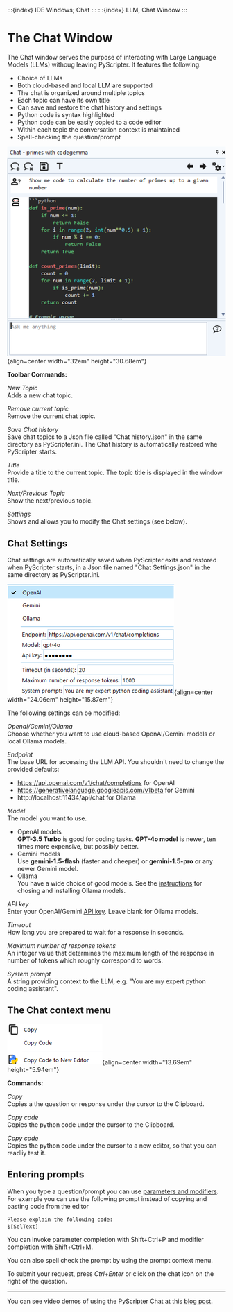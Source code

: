 :::{index} IDE Windows; Chat
:::
:::{index} LLM, Chat Window
:::

# The Chat Window

The Chat window serves the purpose of interacting with Large Language Models (LLMs)
withoug leaving PyScripter.  It features the following:

- Choice of LLMs
- Both cloud-based and local LLM are supported
- The chat is organized around multiple topics
- Each topic can have its own title
- Can save and restore the chat history and settings
- Python code is syntax highlighted
- Python code can be easily copied to a code editor
- Within each topic the conversation context is maintained
- Spell-checking the question/prompt

![graphic](images/chatwindow.png){align=center width="32em" height="30.68em"}

**Toolbar Commands:**

*New Topic*\
Adds a new chat topic.

*Remove current topic*\
Remove the current chat topic.

*Save Chat history*\
Save chat topics to a Json file called "Chat history.json" in the same directory as 
PyScripter.ini.  The Chat history is automatically restored whe PyScripter starts.

*Title*\
Provide a title to the current topic.  The topic title is displayed in the window title.

*Next/Previous Topic*\
Show the next/previous topic.

*Settings*\
Shows and allows you to modify the Chat settings (see below).


## Chat Settings

Chat settings are automatically saved when PyScripter exits and restored when 
PyScripter starts, in a Json file named "Chat Settings.json" in the same directory 
as PyScripter.ini.

![graphic](images/chatsettings.png){align=center width="24.06em" height="15.87em"}

The following settings can be modified:

*Openai/Gemini/Ollama*\
Choose whether you want to use cloud-based OpenAI/Gemini models or local Ollama models.

*Endpoint*\
The base URL for accessing the LLM API.  You shouldn't need to change the provided
defaults: 
- https://api.openai.com/v1/chat/completions for OpenAI
- https://generativelanguage.googleapis.com/v1beta for Gemini
- http://localhost:11434/api/chat for Ollama

*Model*\
The model you want to use.   
- OpenAI models\
  **GPT-3.5 Turbo** is good for coding tasks.  **GPT-4o model** is newer, ten times more expensive, but possibly better.
- Gemini models\
  Use **gemini-1.5-flash** (faster and cheeper) or **gemini-1.5-pro** or any newer Gemini model.
- Ollama\
  You have a wide choice of good models. See the 
  [instructions](llmprerequisites.md#install-ollama-models) for chosing and installing 
  Ollama models.

*API key*\
Enter your OpenAI/Gemini [API key](llmprerequisites). Leave blank for Ollama models.

*Timeout*\
How long you are prepared to wait for a response in seconds.

*Maximum number of response tokens*\
An integer value that determines the maximum length of the response in number of tokens which
roughly correspond to words.

*System prompt* \
A string providing context to the LLM, e.g. "You are my expert python coding assistant".

## The Chat context menu

![graphic](images/chatcontextmenu.png){align=center width="13.69em" height="5.94em"}

**Commands:**

*Copy*\
Copies a the question or response under the cursor to the Clipboard.

*Copy code*\
Copies the python code under the cursor to the Clipboard.

*Copy code*\
Copies the python code under the cursor to a new editor, so that you can 
readliy test it.

## Entering prompts

When you type a question/prompt you can use [parameters and modifiers](parameters).  For 
example you can use the following prompt instead of copying and pasting code from 
the editor

```
Please explain the following code:
$[SelText]
```

You can invoke parameter completion with Shift+Ctrl+P and modifier completion with
Shift+Ctrl+M.

You can also spell check the prompt by using the prompt context menu.

To submit your request, press *Ctrl+Enter* or click on the chat icon on the right of 
the question.

---

You can see video demos of using the PyScripter Chat at this 
[blog post](https://pyscripter.blogspot.com/2024/06/teaser-integration-with-llm.html).